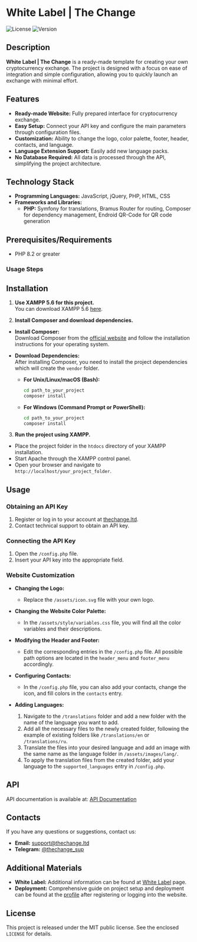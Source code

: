 # White Label | The Change

![License](https://img.shields.io/badge/license-MIT-blue.svg)
![Version](https://img.shields.io/badge/version-1.0.1-brightgreen)

## Description

**White Label | The Change** is a ready-made template for creating your own cryptocurrency exchange. The project is designed with a focus on ease of integration and simple configuration, allowing you to quickly launch an exchange with minimal effort.

## Features

- **Ready-made Website:** Fully prepared interface for cryptocurrency exchange.
- **Easy Setup:** Connect your API key and configure the main parameters through configuration files.
- **Customization:** Ability to change the logo, color palette, footer, header, contacts, and language.
- **Language Extension Support:** Easily add new language packs.
- **No Database Required:** All data is processed through the API, simplifying the project architecture.

## Technology Stack

- **Programming Languages:** JavaScript, jQuery, PHP, HTML, CSS
- **Frameworks and Libraries:**
  - **PHP:** Symfony for translations, Bramus Router for routing, Composer for dependency management, Endroid QR-Code for QR code generation

## Prerequisites/Requirements

- PHP 8.2 or greater

### Usage Steps

## Installation

1. **Use XAMPP 5.6 for this project.**  
  You can download XAMPP 5.6 [here](https://www.apachefriends.org/download.html).

2. **Install Composer and download dependencies.**  
  - **Install Composer:**  
    Download Composer from the [official website](https://getcomposer.org/download/) and follow the installation instructions for your operating system.
  - **Download Dependencies:**  
    After installing Composer, you need to install the project dependencies which will create the `vendor` folder.

    - **For Unix/Linux/macOS (Bash):**
      ```bash
      cd path_to_your_project
      composer install
      ```

    - **For Windows (Command Prompt or PowerShell):**
      ```cmd
      cd path_to_your_project
      composer install
      ```

3. **Run the project using XAMPP.**  
  - Place the project folder in the `htdocs` directory of your XAMPP installation.
  - Start Apache through the XAMPP control panel.
  - Open your browser and navigate to `http://localhost/your_project_folder`.

## Usage

### Obtaining an API Key

1. Register or log in to your account at [thechange.ltd](https://thechange.ltd/profile/api).
2. Contact technical support to obtain an API key.

### Connecting the API Key

1. Open the `/config.php` file.
2. Insert your API key into the appropriate field.

### Website Customization

- **Changing the Logo:**
  - Replace the `/assets/icon.svg` file with your own logo.

- **Changing the Website Color Palette:**
  - In the `/assets/style/variables.css` file, you will find all the color variables and their descriptions.

- **Modifying the Header and Footer:**
  - Edit the corresponding entries in the `/config.php` file. All possible path options are located in the `header_menu` and `footer_menu` accordingly.

- **Configuring Contacts:**
  - In the `/config.php` file, you can also add your contacts, change the icon, and fill colors in the `contacts` entry.

- **Adding Languages:**
  1. Navigate to the `/translations` folder and add a new folder with the name of the language you want to add.
  2. Add all the necessary files to the newly created folder, following the example of existing folders like `/translations/en` or `/translations/ru`.
  3. Translate the files into your desired language and add an image with the same name as the language folder in `/assets/images/lang/`.
  4. To apply the translation files from the created folder, add your language to the `supported_languages` entry in `/config.php`.

## API

API documentation is available at: [API Documentation](https://thechange.ltd/docs/)

## Contacts

If you have any questions or suggestions, contact us:

- **Email:** [support@thechange.ltd](mailto:support@thechange.ltd)
- **Telegram:** [@thechange_sup](https://t.me/thechange_sup)

## Additional Materials

- **White Label:** Additional information can be found at [White Label](https://thechange.ltd/white-label) page.
- **Deployment:** Comprehensive guide on project setup and deployment can be found at the [profile](https://thechange.ltd/profile/white-label) after registering or logging into the website.

## License

This project is released under the MIT public license. See the enclosed `LICENSE` for details.
